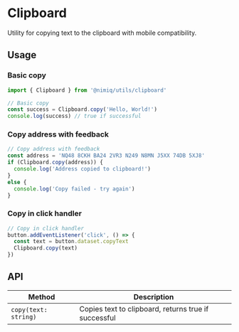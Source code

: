 # Clipboard

Utility for copying text to the clipboard with mobile compatibility.

## Usage

### Basic copy

```typescript
import { Clipboard } from '@nimiq/utils/clipboard'

// Basic copy
const success = Clipboard.copy('Hello, World!')
console.log(success) // true if successful
```

### Copy address with feedback

```typescript
// Copy address with feedback
const address = 'NQ48 8CKH BA24 2VR3 N249 N8MN J5XX 74DB 5XJ8'
if (Clipboard.copy(address)) {
  console.log('Address copied to clipboard!')
}
else {
  console.log('Copy failed - try again')
}
```

### Copy in click handler

```typescript
// Copy in click handler
button.addEventListener('click', () => {
  const text = button.dataset.copyText
  Clipboard.copy(text)
})
```

## API

| Method | Description |
| --- | --- |
| `copy(text: string)` | Copies text to clipboard, returns true if successful |
